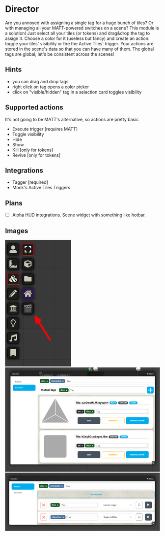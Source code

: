 # Director
Are you annoyed with assigning a single tag for a huge bunch of tiles? Or with managing all your MATT-powered switches on a scene? This module is a solution!
Just select all your tiles (or tokens) and drag&drop the tag to assign it. Choose a color for it (useless but fancy) and create an action: toggle your tiles' visibility or fire the Active Tiles' trigger. 
Your actions are stored in the scene's data so that you can have many of them. The global tags are global; let's be consistent across the scenes!

## Hints
- you can drag and drop tags
- right click on tag opens a color picker
- click on "visible/hidden" tag in a selection card toggles visibility

## Supported actions
It's not going to be MATT's alternative, so actions are pretty basic
- Execute trigger [requires MATT]
- Toggle visibility
- Hide
- Show
- Kill [only for tokens]
- Revive [only for tokens]


## Integrations
* Tagger [required]
* Monk's Active Tiles Triggers

## Plans
- [ ] [Alpha HUD](https://github.com/averrin/alpha-hud) integrations. Scene widget with something like hotbar.

## Images
![toolbar](/assets/toolbar.png)
![selection](/assets/selection.png)
![actions](/assets/actions.png)
